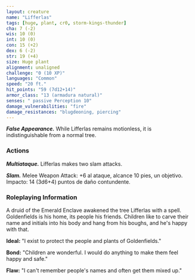 ```yaml
---
layout: creature
name: "Lifferlas"
tags: [huge, plant, cr0, storm-kings-thunder]
cha: 7 (-2)
wis: 10 (0)
int: 10 (0)
con: 15 (+2)
dex: 6 (-2)
str: 19 (+4)
size: Huge plant
alignment: unaligned
challenge: "0 (10 XP)"
languages: "Common"
speed: "20 ft."
hit_points: "59 (7d12+14)"
armor_class: "13 (armadura natural)"
senses: " passive Perception 10"
damage_vulnerabilities: "fire"
damage_resistances: "blugdeoning, piercing"
---
```


***False Appearance.*** While Lifferlas remains motionless, it is indistinguishable from a normal tree.

### Actions

***Multiataque.*** Lifferlas makes two slam attacks.

***Slam.*** Melee Weapon Attack: +6 al ataque, alcance 10 pies, un objetivo. Impacto: 14 (3d6+4) puntos de daño contundente.

### Roleplaying Information

A druid of the Emerald Enclave awakened the tree Lifferlas with a spell. Goldenfields is his home, its people his friends. Children like to carve their name and initials into his body and hang from his boughs, and he's happy with that.

**Ideal:** "I exist to protect the people and plants of Goldenfields."

**Bond:** "Children are wonderful. I would do anything to make them feel happy and safe."

**Flaw:** "I can't remember people's names and often get them mixed up."